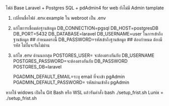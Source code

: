ไฟล์ Base Laravel + Postgres SQL + pdAdmin4 for web ยังไม่มี Admin tamplate
1. เปลี่ยนขื่อไฟล์  .env.example ใน webroot เป็น .env
2. แก้ไขการเชื่อมต่อฐานข้อมูล
    DB_CONNECTION=pgsql
    DB_HOST=postgresDB
    DB_PORT=5432
    DB_DATABASE=laravel
    DB_USERNAME=user ในการเข้าถึงฐานข้อมูล  ## กำหนดตรงนี้
    DB_PASSWORD=รหัสเข้าถึงฐานข้อมูล  ## ต้องกำหนด ต้องมีรหัส ไม่งั้นจะรันไม่ผ่าน
3. แก้ไข .env ด้านนอกสุด
    POSTGRES_USER= จะต้องตรงกันกับ DB_USERNAME 
    POSTGRES_PASSWORD=จะต้องตรงกันกับ DB_PASSWORD 
    POSTGRES_DB=laravel
   
    PGADMIN_DEFAULT_EMAIL=ระบุ email ที่จะเข้า pgAdmin
    PGADMIN_DEFAULT_PASSWORD= รหัสผ่านเข้าถึง pgAdmin


หากใช้ widows เปิดใน Git Bash หรือ WSL แล้วรันคำสั่ง bash ./setup_frist.sh
Lunix = ./setup_frist.sh
